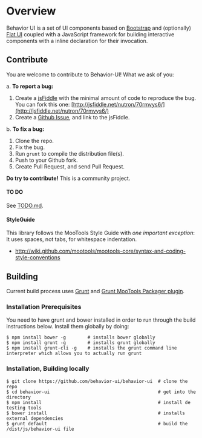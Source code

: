 # Overview

Behavior UI is a set of UI components based on [Bootstrap](http://getbootstrap.com/) and (optionally) [Flat UI](http://designmodo.github.io/Flat-UI/) coupled with a JavaScript framework for building interactive components with a inline declaration for their invocation.

## Contribute

You are welcome to contribute to Behavior-UI! What we ask of you:

a. __To report a bug:__

   1. Create a [jsFiddle](http://jsfiddle.net/) with the minimal amount of code to reproduce the bug.
      You can fork this one: [http://jsfiddle.net/nutron/70rmvys6/](http://jsfiddle.net/nutron/70rmvys6/)
   2. Create a [Github Issue](https://github.com/behavior-ui/behavior-ui/issues), and link to the jsFiddle.

b. __To fix a bug:__

   1. Clone the repo.
   2. Fix the bug.
   4. Run `grunt` to compile the distribution file(s).
   5. Push to your Github fork.
   6. Create Pull Request, and send Pull Request.


__Do try to contribute!__ This is a community project.

#### TO DO

See [TODO.md](TODO.md).

#### StyleGuide

This library follows the MooTools Style Guide with *one important exception*: It uses spaces, not tabs, for whitespace indentation.

* http://wiki.github.com/mootools/mootools-core/syntax-and-coding-style-conventions

## Building

Current build process uses [Grunt](http://github.com/gruntjs) and [Grunt MooTools Packager plugin](https://github.com/ibolmo/grunt-packager).

### Installation Prerequisites

You need to have grunt and bower installed in order to run through the build instructions below. Install them globally by doing:

    $ npm install bower -g        # installs bower globally
    $ npm install grunt -g        # installs grunt globally
    $ npm install grunt-cli -g    # installs the grunt command line interpreter which allows you to actually run grunt


### Installation, Building locally

    $ git clone https://github.com/behavior-ui/behavior-ui  # clone the repo
    $ cd behavior-ui                                        # get into the directory
    $ npm install                                           # install de testing tools
    $ bower install                                         # installs external dependencies
    $ grunt default                                         # build the /dist/js/behavior-ui file
